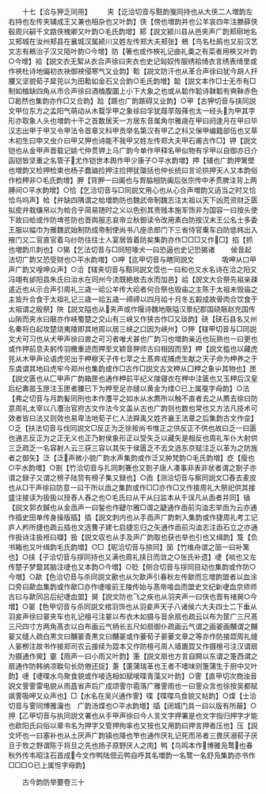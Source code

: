 <!-- { "loadSidebar": true } -->
　　十七【洽与狎乏同用】
　　夹【讫洽切音与黠韵戛同持也从大侠二人増韵左右持也左传夹辅成王又兼也相杂也又叶韵】侠【傍也増韵并也公羊哀四年注滕薛侠毂周兴嗣千文路侠槐卿又叶韵○毛氏韵增】郏【説文颍川县从邑夹声广韵郏鄏地名又郏城在汝州郏县在襄城汉属颍川又姓左传郑大夫郏张】鵊【鸟名杜鹃也又前汉艺文志有鵊治子汉又陌叶韵○今增】防【箸也或作梜礼记曲礼羮之有菜者用梜又叶韵○今增】袷【説文衣无絮从衣合声徐曰夹衣也史记匈奴传服绣袷绮衣言绣表绮里或作裌杜诗地偏初衣袂御裌侵寒气又业韵】鞈【説文防汗也从革合声徐曰犹今胡人扞腰又坚貌荀子犀兕以为田鞈如金石又合韵○毛氏韵増】韐【説文本作□士无巿有□制如榼缺四角从市合声徐曰酒榼腹圜上小下大象之也或从韐作韐诗韎韐有奭靺赤色□曷然也集韵亦作□又合韵】跲【踬也广韵踬碍又业韵】○甲【古狎切音与挟同説文甲位东方之孟阳气萌动从木载孚甲之象徐曰孚犹葭莩殻萚也太一经头为甲其字形亦取象人头也増韵十干之首数居天一方居东音属角尔雅歳在甲曰阏逢月在甲曰毕汉志出甲于甲又令甲法令首章又科甲贡举名第汉有甲乙之科又保甲编籍部伍也又草木初生曰申又虫介曰甲又狎也诗能不我甲又姓左传郑大夫甲石甫古作□】钾【説文铠也从金甲声晋载记姚弋仲贯钾上马广韵今单作甲释名甲似物有孚甲以自御亦日介函铠皆坚重之名管子尤作铠世本舆作甲少康子○平水韵増】押【辅也广韵押篱壁也増韵又检押检束也杨子蠢廸捡押注捡押犹櫽括也仲长统曰言论拱押天人又本韵俗作检柙非○毛氏韵增】胛【背胛一曰阖也与胷脇相防阖后张宗传中矛贯脾注背上两膊间○平水韵增】○恰【乞洽切音与□同説文用心也从心合声増韵又适当之时又恰恰鸟呜声】帢【弁缺四隅谓之帢増韵防也魏武帝制魏志注太祖以天下凶荒资财乏匮拟皮弁栽缣帛以为帢合乎简易随时之义以色别其贵贱本施军饰非为国容一曰按头使下故曰帢或作防埤苍防也晋舆服志哀帝立秋御读令改用素白防按汉末王公名士多委王服以幅巾为雅魏武始制防成帝制使尚书八座丞郎门下三省侍官乗车白防低帏出入掖门又二官直官着乌纱防往往士人宴居皆着防矣集韵亦作□□□又作□】掐【抓也増韵爪刺也】○猲【乞法切音与□同短喙犬一曰恐逼也史记恐猲诸
　　侯音起法切广韵又恐受财也○平水韵増】○呷【迄甲切音与瞎同説文　　　　吸呷从口甲声广韵又喤呷众声】○洽【辖夹切音与黠同説文霑也一曰和也又水名诗在洽之阳又冯翊有邰阳县朱氏曰治水在同州今流既絶故去水而加邑】祫【説文大合祭先祖亲疎逺近也从示合声引周礼三歳一祫公羊传大祫者何合祭也毁庙之主陈于太祖未毁庙之主皆升合食于太祖礼记三歳一祫五歳一禘禘以四月祫十月冬五糓成故骨肉合饮食于太祖谓之殷祭】陜【説文隘也从夹声或作隁诗魏地陿隘汉景纪郡国硗陿赵充国传山陗而夹水曰陿亦作峡蜀楚之交山有三峡又作狭古作□又琰韵】硖【硖石县名又州名秦将白起攻楚烧夷陵即其地周以居三峡之口因为峡州】○狎【辖甲切音与□同説文犬可习也从犬甲声徐曰兽之可习者唯犬甚也广韵习也増韵亲近也玩熟也一曰更也或作押前息夫躬传羽檄重迹而押至文颖音狎师古曰相因而至】柙【説文槛也以藏虎兕从木甲声论语虎兕出于柙穆天子传七萃之士髙奔戎捕虎生献之天子命为柙养之于东虞谓其地曰虎牢今郑州也集韵或作□古作□説文古文柙从囗柙之象屮其物也】匣【説文匮也从匚甲声广韵箱匣也通作柙前平纪义陵寝衣在柙中注匮也又玉柙后汉皇后纪夀噐玉匣注玉匣者腰已下为柙至足亦缝以黄金为缕○已上属戞字母韵】○法【弗之切音与月韵髪同刑也本作灋平之如水从水廌所以触不直者去之从廌去徐曰防意周礼太宰以八灋治官府古文作法今文盖从古也广韵则也数也常也又方法凡技术可效者皆曰法又则效也易卑法地荀子仁人法舜禹又姓齐襄王法章之后集韵古文作佱】○乏【扶法切音与伐同説文□反正为乏徐按尚书惟正之供反正不供也故曰乏一曰匮也通志反正为之正无义也正乃射侯象形正以受矢乏以藏矢是相反也周礼车仆大射供三乏疏乏一名容射人云三获三容以其矢于侯匮乏不去文选东京赋注乏以革为之防旌者之御矢】泛【泛声微小貌广韵水声集韵或作泛又肿梵韵○毛氏韵増】疺【瘦也○平水韵増】○劄【竹洽切音与扎同刺箸也又劄子唐人凑事非表非状者谓之劄子亦谓之録子又谓之榜子陆贽有榜子集又録也】○臿【测洽切音与察同説文□舂去麦皮也从□干声徐曰防意一曰干所以臿之集韵或作□□亦作□又作接周礼大祭祀供其接盛注接读为扱扱以授舂人舂之也○毛氏曰从干从臼监本从千误凡从臿者并同】锸【説文郭衣鍼也从金臿声一曰鍫也作疀尔雅□谓之疀通作臿前沟洫志举臿为云亦通作插史田单传身操版插】插【説文刺内也从手臿声广韵刺入集韵或作捷周礼考工记庐人矜所捷也疏云插也文选曹子建七启捷忘归之矢通作臿前沟洫志注臿石立之亦通作扱诗注扱袵曰襭】扱【説文収也从手及声广韵取也获也举也引也又缉韵】笈【负书箱也又叶缉韵毛氏韵増】○□【昵洽切音与捺同】笝【竹维舟谓之笝一曰补篱也】○挟【子洽切音与拶同持也又满也周礼挟日而敛之○张氏补遗】啑【啖也又左传楚子梦盬其脑注啑也又本韵○今増】○贬【侧合切音与拶同目动也集韵或作防○今増】○歃【色洽切音与杀同説文歠也从欠歃声引春秋左传歃而忘増韵盟者以血涂口旁曰歃血集韵或作歃□亦作啑唼前王陵传始与髙帝唼血而盟史文纪新啑血京师师古曰与歃同吕后纪啑血盟】翜【説文防也飞之疾也从羽夹声一曰侠也晋有禇翜○今増】○翣【色甲切音与杀同説文棺羽饰也从羽妾声天子八诸侯六大夫四士二下垂从羽妾声徐曰翣夹车也礼记檀弓注翣以布衣木如摄与音余扇也疏云以布为筐广三尺髙三尺四寸方两角髙衣以白布画云气柄长五尺如扇御仆疏画云气谓之画翣画黼谓之黼翣又缝人疏白黒文曰黼翣青黒文曰黼翣或作菨荀子翣菨文章之等亦作防接歰周礼缝人翣栁注故书作接郑司农云接续为歰本又作防檀弓周人墙置歰又作摄檀弓注汉谓扇为摄通作翜】霎【雨声一曰小雨又叶韵】箑【説文扇也方言自闗以东谓之箑西谓之扇通作防韩纳凉聫句长防倦还捉】萐【萐蒲瑞革也王者不嗜味则箑蒲生于厨中又叶韵】啑【啑喋水鸟聚食貌或作唼选相如赋唼喋青藻又叶韵】○霅【直甲切次商浊音説文霅霅雷电貌从雨嚞省声后广成颂霅尔雹落广雅霅雨也一曰霅众言也徐按吴都赋飒霅吸呷又众声也】□【水名在吴兴通作霅】喋【喋喋鸟食貌又帖韵】○煠【士洽切音与霅同博雅瀹也　广韵汤煠也○平水韵増】牐【闭城门具一曰以版有所蔽】○押【乙甲切音与执同説文署也从手甲声徐曰今人言文字押署是也文字指归押字才能也欧阳氏曰俗以章书名为押字又管押拘率也又按也又用韵曰押言押者压也】压【説文坏也一曰塞补也从土厌声广韵镇也降也笮也通作厌礼记死而吊者三畏厌溺荀子厌旦于牧之野谓陈于将旦之先也扬子原野厌人之肉】鸭【鸟鸣本作博雅凫鹜也春秋外传韦昭注石首成今文作鸭陆佃云鸭自呼其名増韵一名鹜一名舒凫集韵亦书作□□□○已上属怛字母韵】



　　古今韵防举要卷三十
